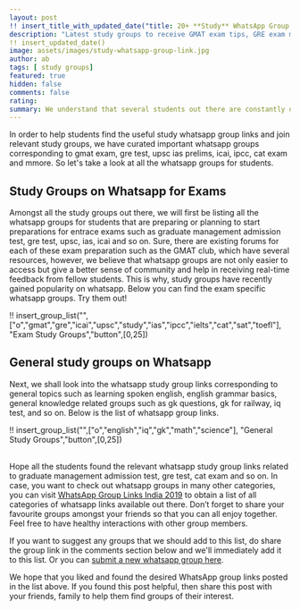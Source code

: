 ```yaml
---
layout: post
!! insert_title_with_updated_date("title: 20+ **Study** WhatsApp Group Links for GMAT, GRE, CAT prep") !!
description: "Latest study groups to receive GMAT exam tips, GRE exam material, CAT prep resources and feedback from other students preparing for the same exams"
!! insert_updated_date()
image: assets/images/study-whatsapp-group-link.jpg
author: ab 
tags: [ study groups]
featured: true
hidden: false
comments: false 
rating:
summary: We understand that several students out there are constantly on the lookout for relevant study material, be it for the gmat exam, gre test, icai study material or cat preparation or more. Many of you might also want a study group partner to prepare with, or receive feedback from. This is why whatsapp groups work as the perfect platform to not only share concerns regarding solutions but also receive immediate inputs from peers to move forward with the exam preparation process. 
---
```


In order to help students find the useful study whatsapp group links and join relevant study groups, we have curated important whatsapp groups corresponding to gmat exam, gre test, upsc ias prelims, icai, ipcc, cat exam and mmore. So let's take a look at all the whatsapp groups for students.   


## Study Groups on Whatsapp for Exams

Amongst all the study groups out there, we will first be listing all the whatsapp groups for students that are preparing or planning to start preparations for entrace exams such as graduate management admission test, gre test, upsc, ias, icai and so on. Sure, there are existing forums for each of these exam preparation such as the GMAT club, which have several resources, however, we believe that whatsapp groups are not only easier to access but give a better sense of community and help in receiving real-time feedback from fellow students. This is why, study groups have recently gained popularity on whatsapp. Below you can find the exam specific whatsapp groups. Try them out!  

!! insert_group_list("",["o","gmat","gre","icai","upsc","study","ias","ipcc","ielts","cat","sat","toefl"], "Exam Study Groups","button",[0,25]) 

## General study groups on Whatsapp 

Next, we shall look into the whatsapp study group links corresponding to general topics such as learning spoken english, english grammar basics, general knowledge related groups such as gk questions, gk for railway, iq test, and so on. Below is the list of whatsapp group links. 

!! insert_group_list("",["o","english","iq","gk","math","science"], "General Study Groups","button",[0,25]) 

<br/>
Hope all the students found the relevant whatsapp study group links related to graduate management admission test, gre test, cat exam and so on. In case, you want to check out whatsapp groups in many other categories, you can visit <a href="{{site.baseurl}}/whatsapp-group-links">WhatsApp Group Links India 2019</a>  to obtain a list of all categories of whatsapp links available out there. Don’t forget to share your favourite groups amongst your friends so that you can all enjoy together. Feel free to have healthy interactions with other group members. 

If you want to suggest any groups that we should add to this list, do share the group link in the comments section below and we'll immediately add it to this list. Or you can <a href="{{ site.baseurl}}/submit-whatsapp-group">submit a new whatsapp group here</a>.

We hope that you liked and found the desired WhatsApp group links posted in the list above. If you found this post helpful, then share this post with your friends, family to help them find groups of their interest. 

<br />
<br />
